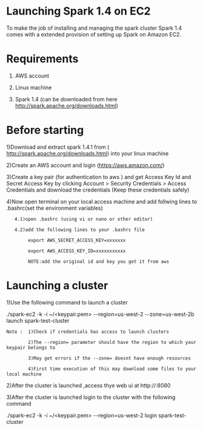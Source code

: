 # Launching Spark 1.4 on EC2

To make the job of installing and managing the spark cluster Spark 1.4 comes with a extended provision of setting up Spark on Amazon EC2.

# Requirements

1) AWS account 

2) Linux machine

3) Spark 1.4 (can be downloaded from here http://spark.apache.org/downloads.html)

# Before starting

1)Download and extract spark 1.4.1 from ( http://spark.apache.org/downloads.html) into your linux machine

2)Create an AWS account and login (https://aws.amazon.com/)

3)Create a key pair (for authentication to aws ) and get Access Key Id and Secret Access Key by clicking Account > Security Credentials > Access Credentials and download the credentials  (Keep these credentials safely)

4)Now open terminal on your local access machine and add follwing lines to .bashrc(set the environment variables)

       4.1)open .bashrc (using vi or nano or other editor)

       4.2)add the following lines to your .bashrc file

       		export AWS_SECRET_ACCESS_KEY=xxxxxxx 

       		export AWS_ACCESS_KEY_ID=xxxxxxxxxxx

       		NOTE:add the original id and key you got it from aws   


# Launching a cluster

1)Use the following command to launch a cluster 

./spark-ec2 -k<keypairname> -i ~/<keypair.pem>  --region=us-west-2 --zone=us-west-2b launch spark-test-cluster
	
	Note : 	1)Check if credentials has access to launch clusters

			2)The --region= parameter should have the region to which your keypair belongs to
	
			3)May get errors if the --zone= doesnt have enough resources
	
			4)First time execution of this may download some files to your local machine 

2)After the cluster is launched ,access thye web ui at http://<master-dns>:8080

3)After the cluster is launched login to the cluster with the following command

./spark-ec2 -k <keypairname> -i ~/<keypair.pem> --region=us-west-2 login spark-test-cluster

